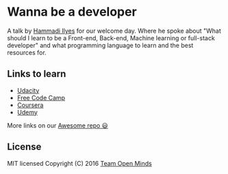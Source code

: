# Wanna be a developer
A talk by [Hammadi Ilyes](https://github.com/Ilyes-Hammadi/) for our welcome day. Where he spoke about "What should I learn to be a Front-end, Back-end, Machine learning or full-stack developer" and what programming language to learn and the best resources for.

## Links to learn
* [Udacity](https://udacity.com/)
* [Free Code Camp](http://freecodecamp.com/)
* [Coursera](http://coursera.org/)
* [Udemy](http://udemy.com/)

More links on our [Awesome repo  :smiley:](https://github.com/open-minds/awesome-openmind-team)

## License

MIT licensed
Copyright (C) 2016 [Team Open Minds](https://www.facebook.com/open.minds.oran/)
